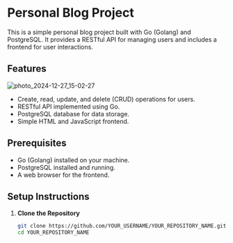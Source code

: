 # Personal Blog Project

This is a simple personal blog project built with Go (Golang) and PostgreSQL. It provides a RESTful API for managing users and includes a frontend for user interactions.

## Features
![photo_2024-12-27_15-02-27](https://github.com/user-attachments/assets/3bf2cc52-d779-44dd-a05e-16577288a686)

- Create, read, update, and delete (CRUD) operations for users.
- RESTful API implemented using Go.
- PostgreSQL database for data storage.
- Simple HTML and JavaScript frontend.

## Prerequisites

- Go (Golang) installed on your machine.
- PostgreSQL installed and running.
- A web browser for the frontend.

## Setup Instructions

1. **Clone the Repository**
   ```bash
   git clone https://github.com/YOUR_USERNAME/YOUR_REPOSITORY_NAME.git
   cd YOUR_REPOSITORY_NAME
